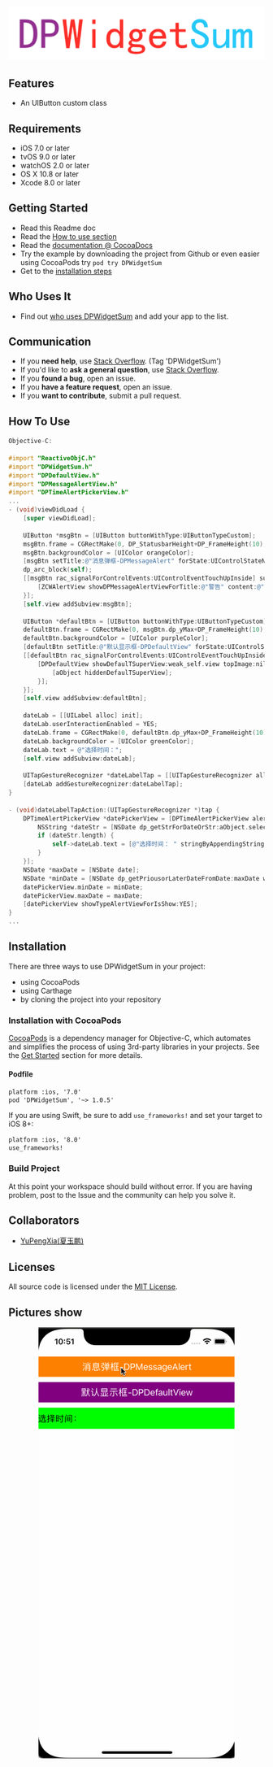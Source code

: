 <p align="center" >
<img src="header.png" title="DPWidgetSum logo" float=left>
</p>

## Features

-  An UIButton custom class

## Requirements
- iOS 7.0 or later
- tvOS 9.0 or later
- watchOS 2.0 or later
- OS X 10.8 or later
- Xcode 8.0 or later

## Getting Started
- Read this Readme doc
- Read the [How to use section](https://github.com/WJJ-j/DPWidgetSum_ZCW#how-to-use)
- Read the [documentation @ CocoaDocs](https://cocoapods.org/pods/DPWidgetSum_ZCW)
- Try the example by downloading the project from Github or even easier using CocoaPods try `pod try DPWidgetSum`
- Get to the [installation steps](https://github.com/rs/DPWidgetSum_ZCW#installation)

## Who Uses It
- Find out [who uses DPWidgetSum](https://github.com/WJJ-j/DPWidgetSum_ZCW/wiki/Who-Uses-DPWidgetSum_ZCW) and add your app to the list.

## Communication
- If you **need help**, use [Stack Overflow](http://stackoverflow.com/questions/tagged/DPWidgetSum_ZCW). (Tag 'DPWidgetSum')
- If you'd like to **ask a general question**, use [Stack Overflow](http://stackoverflow.com/questions/tagged/DPWidgetSum).
- If you **found a bug**, open an issue.
- If you **have a feature request**, open an issue.
- If you **want to contribute**, submit a pull request.

## How To Use

```objective-c
Objective-C:

#import "ReactiveObjC.h"
#import "DPWidgetSum.h"
#import "DPDefaultView.h"
#import "DPMessageAlertView.h"
#import "DPTimeAlertPickerView.h"
...
- (void)viewDidLoad {
    [super viewDidLoad];

    UIButton *msgBtn = [UIButton buttonWithType:UIButtonTypeCustom];
    msgBtn.frame = CGRectMake(0, DP_StatusbarHeight+DP_FrameHeight(10), self.view.dp_width, 40);
    msgBtn.backgroundColor = [UIColor orangeColor];
    [msgBtn setTitle:@"消息弹框-DPMessageAlert" forState:UIControlStateNormal];
    dp_arc_block(self);
    [[msgBtn rac_signalForControlEvents:UIControlEventTouchUpInside] subscribeNext:^(__kindof UIControl * _Nullable x) {
        [ZCWAlertView showDPMessageAlertViewForTitle:@"警告" content:@"网络请求失败！" buttonTitles:@[@"取消", @"重新请求"] buttonBlock:nil];
    }];
    [self.view addSubview:msgBtn];
    
    UIButton *defaultBtn = [UIButton buttonWithType:UIButtonTypeCustom];
    defaultBtn.frame = CGRectMake(0, msgBtn.dp_yMax+DP_FrameHeight(10), self.view.dp_width, 40);
    defaultBtn.backgroundColor = [UIColor purpleColor];
    [defaultBtn setTitle:@"默认显示框-DPDefaultView" forState:UIControlStateNormal];
    [[defaultBtn rac_signalForControlEvents:UIControlEventTouchUpInside] subscribeNext:^(__kindof UIControl * _Nullable x) {
        [DPDefaultView showDefaulTSuperView:weak_self.view topImage:nil title:nil btnTitle:nil btnBlock:^(DPDefaultView *aObject, UIButton *aButton) {
            [aObject hiddenDefaulTSuperView];
        }];
    }];
    [self.view addSubview:defaultBtn];
    
    dateLab = [[UILabel alloc] init];
    dateLab.userInteractionEnabled = YES;
    dateLab.frame = CGRectMake(0, defaultBtn.dp_yMax+DP_FrameHeight(10), self.view.dp_width, DP_FrameHeight(40));
    dateLab.backgroundColor = [UIColor greenColor];
    dateLab.text = @"选择时间：";
    [self.view addSubview:dateLab];
    
    UITapGestureRecognizer *dateLabelTap = [[UITapGestureRecognizer alloc] initWithTarget:self action:@selector(dateLabelTapAction:)];
    [dateLab addGestureRecognizer:dateLabelTap];
}

- (void)dateLabelTapAction:(UITapGestureRecognizer *)tap {
    DPTimeAlertPickerView *datePickerView = [DPTimeAlertPickerView alertViewForParent:self.view uuid:0 alertViewStyle:DPTimeViewStyleOne level:1 AlertBlock:^(DPTimeAlertPickerView *aObject) {
        NSString *dateStr = [NSDate dp_getStrForDateOrStr:aObject.selectDate formatter:@"yyyy-MM-dd" isIntercept:NO];
        if (dateStr.length) {
            self->dateLab.text = [@"选择时间： " stringByAppendingString:dp_notEmptyStr(dateStr)];
        }
    }];
    NSDate *maxDate = [NSDate date];
    NSDate *minDate = [NSDate dp_getPriousorLaterDateFromDate:maxDate withMonth:-3];
    datePickerView.minDate = minDate;
    datePickerView.maxDate = maxDate;
    [datePickerView showTypeAlertViewForIsShow:YES];
}
...

```

Installation
------------

There are three ways to use DPWidgetSum in your project:
- using CocoaPods
- using Carthage
- by cloning the project into your repository

### Installation with CocoaPods

[CocoaPods](http://cocoapods.org/) is a dependency manager for Objective-C, which automates and simplifies the process of using 3rd-party libraries in your projects. See the [Get Started](http://cocoapods.org/#get_started) section for more details.

#### Podfile
```
platform :ios, '7.0'
pod 'DPWidgetSum', '~> 1.0.5'
```

If you are using Swift, be sure to add `use_frameworks!` and set your target to iOS 8+:
```
platform :ios, '8.0'
use_frameworks!
```

### Build Project
At this point your workspace should build without error. If you are having problem, post to the Issue and the
community can help you solve it.

## Collaborators
- [YuPengXia(夏玉鹏)](https://github.com/xiayuqingfeng)

## Licenses
All source code is licensed under the [MIT License](https://github.com/WJJ-j/DPWidgetSum_ZCW/blob/master/LICENSE).

## Pictures show
<p align="center" >
<img src="DP_Gitf_1.gif" title="DPWidgetSum_ZCW sequence diagram">
</p>
